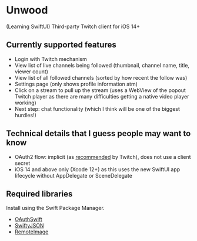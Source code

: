# Unwood
(Learning SwiftUI) Third-party Twitch client for iOS 14+

## Currently supported features
- Login with Twitch mechanism
- View list of live channels being followed (thumbnail, channel name, title, viewer count)
- View list of all followed channels (sorted by how recent the follow was)
- Settings page (only shows profile information atm)
- Click on a stream to pull up the stream (uses a WebView of the popout Twitch player as there are many difficulties getting a native video player working)
- Next step: chat functionality (which I think will be one of the biggest hurdles!)

## Technical details that I guess people may want to know ##
- OAuth2 flow: implicit (as [recommended](https://dev.twitch.tv/docs/authentication#getting-tokens) by Twitch), does not use a client secret
- iOS 14 and above only (Xcode 12+) as this uses the new SwiftUI app lifecycle without AppDelegate or SceneDelegate

## Required libraries ##
Install using the Swift Package Manager.
- [OAuthSwift](https://github.com/OAuthSwift/OAuthSwift)
- [SwiftyJSON](https://github.com/SwiftyJSON/SwiftyJSON)
- [RemoteImage](https://github.com/crelies/RemoteImage)
